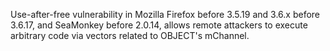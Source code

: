 Use-after-free vulnerability in Mozilla Firefox before 3.5.19 and 3.6.x before 3.6.17, and SeaMonkey before 2.0.14, allows remote attackers to execute arbitrary code via vectors related to OBJECT's mChannel.
